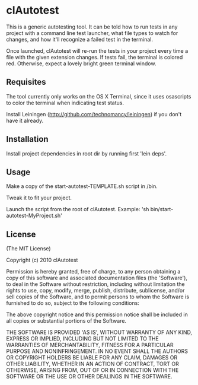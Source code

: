 # clAutotest

This is a generic autotesting tool. It can be told how to run tests in any project with a command line test launcher, what file types to watch for changes, and how it'll recognize a failed test in the terminal.

Once launched, clAutotest will re-run the tests in your project every time a file with the given extension changes. If tests fail, the terminal is colored red. Otherwise, expect a lovely bright green terminal window.


## Requisites

The tool currently only works on the OS X Terminal, since it uses osascripts to color the terminal when indicating test status.

Install Leiningen (http://github.com/technomancy/leiningen) if you
don't have it already.

## Installation

Install project dependencies in root dir by running first 'lein deps'.

## Usage

Make a copy of the start-autotest-TEMPLATE.sh script in /bin.

Tweak it to fit your project.

Launch the script from the root of clAutotest. Example: 'sh bin/start-autotest-MyProject.sh'

## License

(The MIT License)

Copyright (c) 2010 clAutotest

Permission is hereby granted, free of charge, to any person obtaining
a copy of this software and associated documentation files (the
'Software'), to deal in the Software without restriction, including
without limitation the rights to use, copy, modify, merge, publish,
distribute, sublicense, and/or sell copies of the Software, and to
permit persons to whom the Software is furnished to do so, subject to
the following conditions:

The above copyright notice and this permission notice shall be
included in all copies or substantial portions of the Software.

THE SOFTWARE IS PROVIDED 'AS IS', WITHOUT WARRANTY OF ANY KIND,
EXPRESS OR IMPLIED, INCLUDING BUT NOT LIMITED TO THE WARRANTIES OF
MERCHANTABILITY, FITNESS FOR A PARTICULAR PURPOSE AND NONINFRINGEMENT.
IN NO EVENT SHALL THE AUTHORS OR COPYRIGHT HOLDERS BE LIABLE FOR ANY
CLAIM, DAMAGES OR OTHER LIABILITY, WHETHER IN AN ACTION OF CONTRACT,
TORT OR OTHERWISE, ARISING FROM, OUT OF OR IN CONNECTION WITH THE
SOFTWARE OR THE USE OR OTHER DEALINGS IN THE SOFTWARE.




